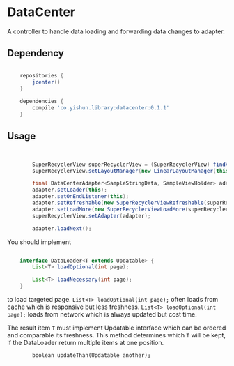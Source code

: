 # DataCenter

A controller to handle data loading and forwarding data changes to adapter.


## Dependency

```gradle

    repositories {
        jcenter()
    }
    
    dependencies {
        compile 'co.yishun.library:datacenter:0.1.1'
    }


```

## Usage

```java


        SuperRecyclerView superRecyclerView = (SuperRecyclerView) findViewById(R.id.superRecyclerView);
        superRecyclerView.setLayoutManager(new LinearLayoutManager(this));

        final DataCenterAdapter<SampleStringData, SampleViewHolder> adapter = new SampleDataCenterAdapter(this);
        adapter.setLoader(this);
        adapter.setOnEndListener(this);
        adapter.setRefreshable(new SuperRecyclerViewRefreshable(superRecyclerView));
        adapter.setLoadMore(new SuperRecyclerViewLoadMore(superRecyclerView));
        superRecyclerView.setAdapter(adapter);

        adapter.loadNext();

```

You should implement 

```java

    interface DataLoader<T extends Updatable> {
        List<T> loadOptional(int page);

        List<T> loadNecessary(int page);
    }
```

to load targeted page. ```List<T> loadOptional(int page);``` often loads from cache which is 
responsive but less freshness. ```List<T> loadOptional(int page);``` loads from network which is 
always updated but cost time.
    
    
The result item ```T``` must implement Updatable interface which can be ordered and comparable its freshness. 
This method determines which ```T``` will be kept, if the DataLoader return multiple items at one position.

```
        boolean updateThan(Updatable another);
```

